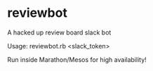 reviewbot
=========

A hacked up review board slack bot

Usage: reviewbot.rb <slack_token>

Run inside Marathon/Mesos for high availability!
